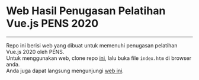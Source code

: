 # Web Hasil Penugasan Pelatihan Vue.js PENS 2020
----
Repo ini berisi web yang dibuat untuk memenuhi penugasan pelatihan Vue.js 2020 oleh PENS. <br>
Untuk menggunakan web, clone repo <a href="https://github.com/jundi77/pelatihan-vuejs-pens-2020" norel noopener>ini</a>, lalu buka file <code>index.htm</code> di browser anda.
<br>
Anda juga dapat langsung mengunjungi <a href="https://pelatihan-vuejs-pens-2020.vercel.app" norel noopener>web ini</a>.
